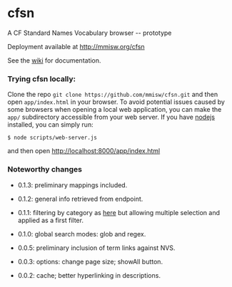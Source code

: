 cfsn
====

A CF Standard Names Vocabulary browser -- prototype

Deployment available at http://mmisw.org/cfsn

See the [wiki](https://github.com/mmisw/cfsn/wiki) for documentation.


### Trying cfsn locally:

Clone the repo `git clone https://github.com/mmisw/cfsn.git` and then open
`app/index.html` in your browser. To avoid potential issues caused by some
browsers when opening a local web application, you can make the `app/`
subdirectory accessible from your web server. If you have
[nodejs](http://nodejs.org/) installed, you can simply run:
```
$ node scripts/web-server.js
```
and then open [http://localhost:8000/app/index.html](http://localhost:8000/app/index.html)


### Noteworthy changes

- 0.1.3: preliminary mappings included.

- 0.1.2: general info retrieved from endpoint.

- 0.1.1: filtering by category as [here](http://cfconventions.org/Data/cf-standard-names/27/build/cf-standard-name-table.html)
but allowing multiple selection and applied as a first filter.

- 0.1.0: global search modes: glob and regex.

- 0.0.5: preliminary inclusion of term links against NVS.

- 0.0.3: options: change page size; showAll button.

- 0.0.2: cache; better hyperlinking in descriptions.
